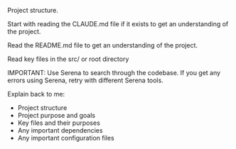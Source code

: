 Project structure.

Start with reading the CLAUDE.md file if it exists to get
an understanding of the project.

Read the README.md file to get an understanding of the project.

Read key files in the src/ or root directory

IMPORTANT: Use Serena to search through the codebase.
If you get any errors using Serena, retry with
different Serena tools.

Explain back to me:
- Project structure
- Project purpose and goals
- Key files and their purposes
- Any important dependencies
- Any important configuration files